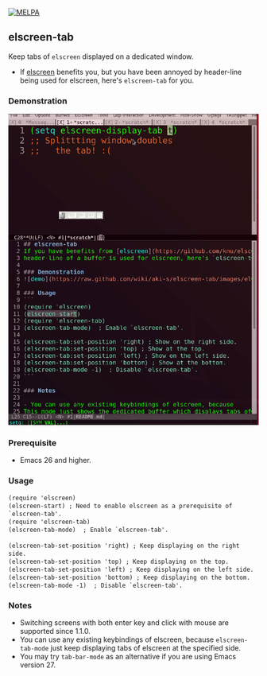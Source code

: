 [![MELPA](https://melpa.org/packages/elscreen-tab-badge.svg)](https://melpa.org/#/elscreen-tab)

## elscreen-tab
Keep tabs of `elscreen` displayed on a dedicated window.

- If [elscreen](https://github.com/knu/elscreen) benefits you, but you have been annoyed by
header-line being used for elscreen, here's `elscreen-tab` for you.

### Demonstration
![demo](https://github.com/aki-s/elscreen-tab/blob/gh-pages/docs/images/elscreen-tab_demo.gif)

### Prerequisite

- Emacs 26 and higher.

### Usage
```
(require 'elscreen)
(elscreen-start) ; Need to enable elscreen as a prerequisite of `elscreen-tab'.
(require 'elscreen-tab)
(elscreen-tab-mode)  ; Enable `elscreen-tab'.

(elscreen-tab-set-position 'right) ; Keep displaying on the right side.
(elscreen-tab-set-position 'top) ; Keep displaying on the top.
(elscreen-tab-set-position 'left) ; Keep displaying on the left side.
(elscreen-tab-set-position 'bottom) ; Keep displaying on the bottom.
(elscreen-tab-mode -1)  ; Disable `elscreen-tab'.
```

### Notes

- Switching screens with both enter key and click with mouse are supported since 1.1.0.
- You can use any existing keybindings of elscreen, because
`elscreen-tab-mode` just keep displaying tabs of elscreen at the specified side.
- You may try `tab-bar-mode` as an alternative if you are using Emacs version 27.

